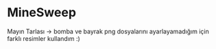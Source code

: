 # MineSweep
Mayın Tarlası
-> bomba ve bayrak png dosyalarını ayarlayamadığım için farklı resimler kullandım :)
